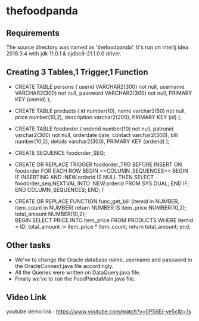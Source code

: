 # thefoodpanda

## Requirements
  The source directory was named as 'thefoodpanda'.
  It's run on intellij idea 2018.3.4 with jdk 11.0.1 
  & ojdbc8-21.1.0.0 driver.
  
## Creating 3 Tables,1 Trigger,1 Function

- CREATE TABLE persons
( 
	userid VARCHAR2(300) not null,
	username VARCHAR2(300) not null,
        password VARCHAR2(300) not null,
	PRIMARY KEY (userid)
);

- CREATE TABLE products
( 
	id number(10),
	name varchar2(50) not null,
	price number(10,2),
	description varchar2(200),
	PRIMARY KEY (id)
);

- CREATE TABLE foodorder
( 
	orderid number(10) not null,
	patronid varchar2(300) not null,
	orderdate date,
	contact varchar2(300),
        bill number(10,2),
        details varchar2(300),
	PRIMARY KEY (orderid)
);

- CREATE SEQUENCE foodorder_SEQ;

- CREATE OR REPLACE TRIGGER foodorder_TRG 
BEFORE INSERT ON foodorder 
FOR EACH ROW
BEGIN
  <<COLUMN_SEQUENCES>>
  BEGIN
    IF INSERTING AND :NEW.orderid IS NULL THEN
      SELECT foodorder_seq.NEXTVAL INTO :NEW.orderid FROM SYS.DUAL;
    END IF;
  END COLUMN_SEQUENCES;
END;
/


- CREATE OR REPLACE FUNCTION func_get_bill (itemid in NUMBER, item_count in NUMBER) return NUMBER IS
    item_price NUMBER(10,2);
    total_amount NUMBER(10,2);				
BEGIN
    SELECT PRICE INTO item_price FROM PRODUCTS
		WHERE itemid = ID;
		total_amount := item_price * item_count;
		return total_amount;
end;

## Other tasks
- We've to change the Oracle database name, username and password in the OracleConnect.java file accordingly.
- All the Queries were written on DataQuery.java file.
- Finally we've to run the FoodPandaMain.java file.
## Video Link
youtube demo link : https://www.youtube.com/watch?v=0P56Er-ye5c&t=1s
